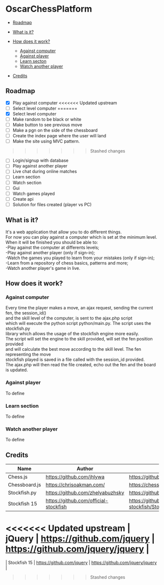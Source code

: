 # OscarChessPlatform
- [Roadmap](#roadmap-)
- [What is it?](#what-is-it-)
- [How does it work?](#how-does-it-work-)
  * [Against computer](#against-computer)
  * [Against player](#against-player-)
  * [Learn secton](#laern-section-)
  * [Watch another player](#watch-another-player-)
  
- [Credits](#credits)

## Roadmap
- [x] Play against computer
<<<<<<< Updated upstream
- [ ] Select level computer
=======
- [x] Select level computer
- [ ] Make random to be black or white
- [ ] Make button to see previous move
- [ ] Make a pgn on the side of the chessboard
- [ ] Create the index page where the user will land
- [ ] Make the site using MVC pattern.
>>>>>>> Stashed changes
- [ ] Login/signup with database 
- [ ] Play against another player
- [ ] Live chat during online matches
- [ ] Learn section
- [ ] Watch section
- [ ] Gui
- [ ] Watch games played
- [ ] Create api 
- [ ] Solution for files created (player vs PC)

## What is it?
It's a web application that allow you to do different things.\
For now you can play against a computer which is set at the minimum level.\
When it will be finished you should be able to:\
-Play against the computer at differents levels;\
-Play against another player (only if sign-in);\
-Watch the games you played to learn from your mistakes (only if sign-in);\
-Learn from a repository of chess basics, patterns and more;\
-Watch another player's game in live. 



## How does it work?

### Against computer

  Every time the player makes a move, an ajax request, sending the current fen, the session_id()\
  and the skill level of the computer, is sent to the ajax.php script \
  which will execute the python script python/main.py. The script uses the stockfish.py\
  library which allows the usage of the stockfish engine more easily.\
  The script will set the engine to the skill provided, will set the fen position provided\
  and will calculate the best move according to the skill level. The fen representing the move\
  stockfish played is saved in a file called with the session_id provided.\
  The ajax.php will then read the file created, echo out the fen and the board is updated. 

### Against player

  To define

### Learn section

  To define

### Watch another player

  To define

  
## Credits

| Name              | Author                |Link                                                                  |
| ---------------   | --------------------- | ---------------------------- |
| Chess.js| https://github.com/jhlywa|https://github.com/jhlywa/chess.js |
| Chessboard.js | https://chrisoakman.com/ | https://chessboardjs.com/ |
| Stockfish.py | https://github.com/zhelyabuzhsky | https://github.com/zhelyabuzhsky/stockfish |
| Stockfish 15 | https://github.com/official-stockfish | https://github.com/official-stockfish/Stockfish |
<<<<<<< Updated upstream
| jQuery | https://github.com/jquery | https://github.com/jquery/jquery |
=======
| Stockfish 15 | https://github.com/jquery | https://github.com/jquery/jquery |
>>>>>>> Stashed changes

